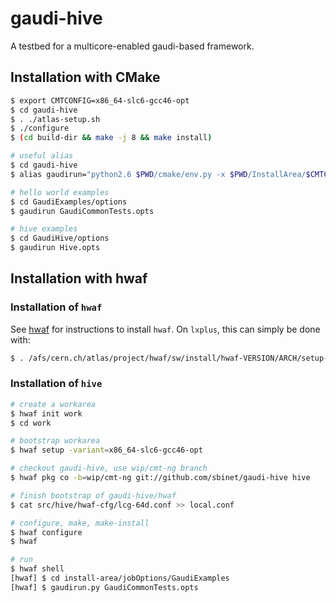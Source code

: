 gaudi-hive
==========

A testbed for a multicore-enabled gaudi-based framework.

## Installation with CMake

```sh
$ export CMTCONFIG=x86_64-slc6-gcc46-opt
$ cd gaudi-hive
$ . ./atlas-setup.sh
$ ./configure
$ (cd build-dir && make -j 8 && make install)

# useful alias
$ cd gaudi-hive
$ alias gaudirun="python2.6 $PWD/cmake/env.py -x $PWD/InstallArea/$CMTCONFIG/GaudiEnvironment.xml  gaudirun.py"

# hello world examples
$ cd GaudiExamples/options
$ gaudirun GaudiCommonTests.opts

# hive examples
$ cd GaudiHive/options
$ gaudirun Hive.opts
```

## Installation with hwaf

### Installation of ``hwaf``
See [hwaf](https://github.com/hwaf/hwaf) for instructions to install ``hwaf``.
On ``lxplus``, this can simply be done with:

```sh
$ . /afs/cern.ch/atlas/project/hwaf/sw/install/hwaf-VERSION/ARCH/setup-hwaf.sh
```

### Installation of ``hive``

```sh
# create a workarea
$ hwaf init work
$ cd work

# bootstrap workarea
$ hwaf setup -variant=x86_64-slc6-gcc46-opt

# checkout gaudi-hive, use wip/cmt-ng branch
$ hwaf pkg co -b=wip/cmt-ng git://github.com/sbinet/gaudi-hive hive

# finish bootstrap of gaudi-hive/hwaf
$ cat src/hive/hwaf-cfg/lcg-64d.conf >> local.conf

# configure, make, make-install
$ hwaf configure
$ hwaf

# run
$ hwaf shell 
[hwaf] $ cd install-area/jobOptions/GaudiExamples
[hwaf] $ gaudirun.py GaudiCommonTests.opts
```

